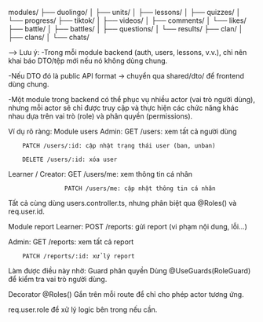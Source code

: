 modules/
├── duolingo/
│   ├── units/
│   ├── lessons/
│   ├── quizzes/
│   └── progress/
├── tiktok/
│   ├── videos/
│   ├── comments/
│   └── likes/
├── battle/
│   ├── battles/
│   ├── questions/
│   └── results/
├── clan/
│   ├── clans/
│   └── chats/

--> Lưu ý:
-Trong mỗi module backend (auth, users, lessons, v.v.), chỉ nên khai báo DTO/tệp mới nếu nó không dùng chung.

-Nếu DTO đó là public API format → chuyển qua shared/dto/ để frontend dùng chung.

-Một module trong backend có thể phục vụ nhiều actor (vai trò người dùng), nhưng mỗi actor sẽ chỉ được truy cập và thực hiện các chức năng khác nhau dựa trên vai trò (role) và phân quyền (permissions).

Ví dụ rõ ràng:
Module users
Admin:  GET /users: xem tất cả người dùng

        PATCH /users/:id: cập nhật trạng thái user (ban, unban)

        DELETE /users/:id: xóa user

Learner / Creator:  GET /users/me: xem thông tin cá nhân

                    PATCH /users/me: cập nhật thông tin cá nhân

Tất cả cùng dùng users.controller.ts, nhưng phân biệt qua @Roles() và req.user.id.

Module report
Learner: POST /reports: gửi report (vi phạm nội dung, lỗi…)

Admin:  GET /reports: xem tất cả report

        PATCH /reports/:id: xử lý report

Làm được điều này nhờ:
Guard phân quyền
Dùng @UseGuards(RoleGuard) để kiểm tra vai trò người dùng.

Decorator @Roles()
Gắn trên mỗi route để chỉ cho phép actor tương ứng.

req.user.role để xử lý logic bên trong nếu cần.

